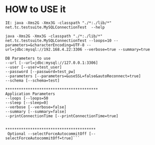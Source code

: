HOW to USE it
===========

`IE: java -Xms2G -Xmx3G -classpath "./*:./lib/*" net.tc.testsuite.MySQLConnectionTest  --help`

`java -Xms2G -Xmx3G -classpath "./*:./lib/*" net.tc.testsuite.MySQLConnectionTest --loops=10 --parameters=&characterEncoding=UTF-8 --url=jdbc:mysql://192.168.4.22:3306 --verbose=true --summary=true`

```******************************************
DB Parameters to use
--url [--url=jdbc:mysql://127.0.0.1:3306]
--user [--user=test_user]
--password [--password=test_pw]
--parameters [--parameters=&useSSL=false&autoReconnect=true]
--schema [--schema=test]

*****************************************
Application Parameters 
--loops [--loops=50
--sleep [--sleep=0]
--verbose [--verbose=false]
--summary [--summary=false]
--printConnectionTime [--printConnectionTime=true]


****************************************
 Optional --selectForceAutocommitOff [--selectForceAutocommitOff=true]```